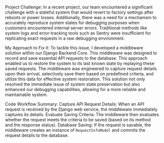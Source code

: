 Project Challenge: 
In a recent project, our team encountered a significant challenge with a stateful system that would revert to factory settings after reboots or power losses. Additionally, there was a need for a mechanism to accurately reproduce system states for debugging purposes when customers encountered internal server errors. Traditional methods like system logs and error-tracking tools such as Sentry were insufficient for replicating exact requests in a raw debugging environment.

My Approach to Fix it:
To tackle this issue, I developed a middleware solution within our Django Backend Core. This middleware was designed to record and save essential API requests to the database. This approach enabled us to restore the system to its last known state by replaying these saved requests. The middleware was engineered to capture request details upon their arrival, selectively save them based on predefined criteria, and utilize this data for effective system restoration.
This solution not only resolved the immediate issue of system state preservation but also enhanced our debugging capabilities, allowing for a more reliable and maintainable system.

Code Workflow Summary:
Capture API Request Details: When an API request is received by the Django web service, the middleware immediately captures its details.
Evaluate Saving Criteria: The middleware then evaluates whether the request meets the criteria to be saved (based on its method and the response status).
Database Saving: If the request is savable, the middleware creates an instance of `RequestInfoModel` and commits the request details to the database.
